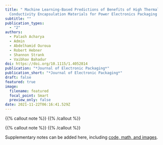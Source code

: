 ```yaml
---
title: " Machine Learning-Based Predictions of Benefits of High Thermal
  Conductivity Encapsulation Materials for Power Electronics Packaging "
subtitle: ""
publication_types:
  - "2"
authors:
  - Palash Acharya
  - Admin
  - Abdelhamid Ouroua
  - Robert Hebner
  - Shannon Strank
  - Vaibhav Bahadur
doi: https://doi.org/10.1115/1.4052814
publication: "*Journal of Electronic Packaging*"
publication_short: "*Journal of Electronic Packaging*"
draft: false
featured: true
image:
  filename: featured
  focal_point: Smart
  preview_only: false
date: 2021-11-22T06:16:41.529Z
---
```


{{% callout note %}}
{{% /callout %}}

{{% callout note %}}
{{% /callout %}}

Supplementary notes can be added here, including [code, math, and images](https://wowchemy.com/docs/writing-markdown-latex/).


